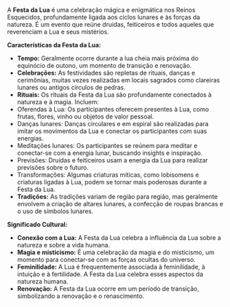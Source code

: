 A **Festa da Lua** é uma celebração mágica e enigmática nos Reinos Esquecidos, profundamente ligada aos ciclos lunares e às forças da natureza. É um evento que reúne druidas, feiticeiros e todos aqueles que reverenciam a Lua e seus mistérios.

**Características da Festa da Lua:**

- **Tempo:** Geralmente ocorre durante a lua cheia mais próxima do equinócio de outono, um momento de transição e renovação.
- **Celebrações:** As festividades são repletas de rituais, danças e cerimônias, muitas vezes realizadas em locais sagrados como clareiras lunares ou antigos círculos de pedras.
- **Rituais:** Os rituais da Festa da Lua são profundamente conectados à natureza e à magia. Incluem:
- Oferendas à Lua: Os participantes oferecem presentes à Lua, como frutas, flores, vinho ou objetos de valor pessoal.
- Danças lunares: Danças circulares e em espiral são realizadas para imitar os movimentos da Lua e conectar os participantes com suas energias.
- Meditações lunares: Os participantes se reúnem para meditar e conectar-se com a energia lunar, buscando insights e inspiração.
- Previsões: Druidas e feiticeiros usam a energia da Lua para realizar previsões sobre o futuro.
- Transformações: Algumas criaturas míticas, como lobisomens e criaturas ligadas à Lua, podem se tornar mais poderosas durante a Festa da Lua.
- **Tradições:** As tradições variam de região para região, mas geralmente envolvem a criação de altares lunares, a confecção de roupas brancas e o uso de símbolos lunares.

**Significado Cultural:**

- **Conexão com a Lua:** A Festa da Lua celebra a influência da Lua sobre a natureza e sobre a vida humana.
- **Magia e misticismo:** É uma celebração da magia e do misticismo, um momento para conectar-se com as forças ocultas do universo.
- **Feminilidade:** A Lua é frequentemente associada à feminilidade, à intuição e à fertilidade. A Festa da Lua celebra esses aspectos da natureza humana.
- **Renovação:** A Festa da Lua ocorre em um período de transição, simbolizando a renovação e o renascimento.